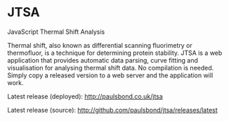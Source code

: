 # JTSA
JavaScript Thermal Shift Analysis

Thermal shift, also known as differential scanning fluorimetry or thermofluor, is a technique for determining protein stability.
JTSA is a web application that provides automatic data parsing, curve fitting and visualisation for analysing thermal shift data.
No compilation is needed. Simply copy a released version to a web server and the application will work.

Latest release (deployed): http://paulsbond.co.uk/jtsa

Latest release (source): http://github.com/paulsbond/jtsa/releases/latest
